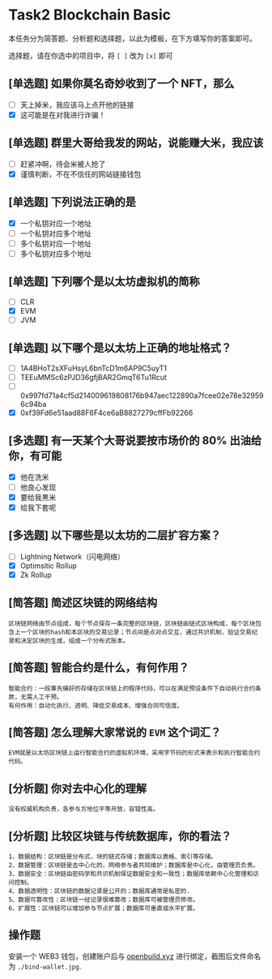 # Task2 Blockchain Basic

本任务分为简答题、分析题和选择题，以此为模板，在下方填写你的答案即可。

选择题，请在你选中的项目中，将 `[ ]` 改为 `[x]` 即可

## [单选题] 如果你莫名奇妙收到了一个 NFT，那么

- [ ] 天上掉米，我应该马上点开他的链接
- [x] 这可能是在对我进行诈骗！

## [单选题] 群里大哥给我发的网站，说能赚大米，我应该

- [ ] 赶紧冲啊，待会米被人抢了
- [x] 谨慎判断，不在不信任的网站链接钱包

## [单选题] 下列说法正确的是

- [x] 一个私钥对应一个地址
- [ ] 一个私钥对应多个地址
- [ ] 多个私钥对应一个地址
- [ ] 多个私钥对应多个地址

## [单选题] 下列哪个是以太坊虚拟机的简称

- [ ] CLR
- [x] EVM
- [ ] JVM

## [单选题] 以下哪个是以太坊上正确的地址格式？

- [ ] 1A4BHoT2sXFuHsyL6bnTcD1m6AP9C5uyT1
- [ ] TEEuMMSc6zPJD36gfjBAR2GmqT6Tu1Rcut
- [ ] 0x997fd71a4cf5d214009619808176b947aec122890a7fcee02e78e329596c94ba
- [x] 0xf39Fd6e51aad88F6F4ce6aB8827279cffFb92266

## [多选题] 有一天某个大哥说要按市场价的 80% 出油给你，有可能

- [x] 他在洗米
- [ ] 他良心发现
- [x] 要给我黒米
- [x] 给我下套呢

## [多选题] 以下哪些是以太坊的二层扩容方案？

- [ ] Lightning Network（闪电网络）
- [x] Optimsitic Rollup
- [x] Zk Rollup

## [简答题] 简述区块链的网络结构

```
区块链网络由节点组成，每个节点保存一条完整的区块链，区块链由链式区块构成，每个区块包含上一个区块的hash和本区块的交易记录；节点间是点对点交互，通过共识机制，验证交易纪录和决定区块的生成，组成一个分布式账本。
```

## [简答题] 智能合约是什么，有何作用？

```
智能合约：一段事先编好的存储在区块链上的程序代码，可以在满足预设条件下自动执行合约条款，无需人工干预。
有何作用：自动化执行、透明、降低交易成本、增强合同可信度。
```

## [简答题] 怎么理解大家常说的 `EVM` 这个词汇？

```
EVM就是以太坊区块链上运行智能合约的虚拟机环境，采用字节码的形式来表示和执行智能合约代码。
```

## [分析题] 你对去中心化的理解

```
没有权威机构负责，各参与方地位平等开放，容错性高。
```

## [分析题] 比较区块链与传统数据库，你的看法？

```
1、数据结构：区块链是分布式，块的链式存储；数据库以表格、索引等存储。
2、数据管理：区块链是去中心化的，网络参与者共同维护；数据库是中心化，由管理员负责。
3、数据安全：区块链由密码学和共识机制保证数据安全和一致性；数据库依赖中心化管理和访问控制。
4、数据透明性：区块链的数据记录是公开的；数据库通常是私密的.
5、数据可篡改性：区块链一经记录很难篡改；数据库可被管理员修改。
6、扩展性：区块链可以增加参与节点扩展；数据库可垂直或水平扩展。
```

## 操作题

安装一个 WEB3 钱包，创建账户后与 [openbuild.xyz](https://openbuild.xyz/profile) 进行绑定，截图后文件命名为 `./bind-wallet.jpg`.